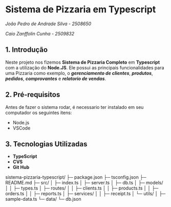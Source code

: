 # Sistema de Pizzaria em Typescript

*João Pedro de Andrade Silva - 2508650*

*Caio Zanffolin Cunha - 2509832*

## 1. Introdução 
Neste projeto nos fizemos **Sistema de Pizzaria Completo** em **Typescript** com a utilização do **Node.JS**.
Ele possui as principais funcionalidades para uma Pizzaria como exemplo, o ***gerenciamento de clientes***, ***produtos***, ***pedidos***, ***comprovantes*** e ***relatorio de vendas***.

## 2. Pré-requisitos
Antes de fazer o sistema rodar, é necessario ter instalado em seu computador os seguintes itens:
  - Node.js
  - VSCode

## 3. Tecnologias Utilizadas 
  - **TypeScript**
  - **CVS**
  - **Git Hub**

sistema-pizzaria-typescript/
├─ package.json
├─ tsconfig.json
├─ README.md
├─ src/
│ ├─ index.ts
│ ├─ server.ts
│ ├─ db.ts
│ ├─ models/
│ │ ├─ types.ts
│ ├─ routes/
│ │ ├─ clients.ts
│ │ ├─ products.ts
│ │ ├─ orders.ts
│ │ ├─ reports.ts
│ ├─ services/
│ │ ├─ receipt.ts
│ └─ utils/
│ ├─ sample-data.ts
└─ data/
└─ db.json
